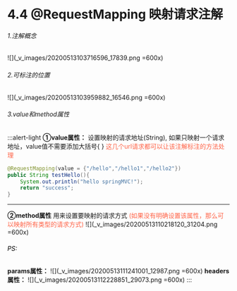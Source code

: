 # 4.4 @RequestMapping 映射请求注解
###### 1.注解概念
![](_v_images/20200513103716596_17839.png =600x)
###### 2.可标注的位置
![](_v_images/20200513103959882_16546.png =600x)
###### 3.value和method属性
:::alert-light
**①value属性：**
设置映射的请求地址(String), 如果只映射一个请求地址，value值不需要添加大括号{ }
<font color=tomato>这几个url请求都可以让该注解标注的方法处理</font>
```java
@RequestMapping(value = {"/hello","/hello1","/hello2"})
public String testHello(){
    System.out.println("hello springMVC!");
    return "success";
}
```
***
**②method属性**
用来设置要映射的请求方式
<font color=tomato>(如果没有明确设置该属性，那么可以映射所有类型的请求方式)</font>
![](_v_images/20200513110218120_31204.png =600x)
###### <font color=black>PS:</font>
**params属性：**
![](_v_images/20200513111241001_12987.png =600x)
**headers属性：**
![](_v_images/20200513112228851_29073.png =600x)
:::